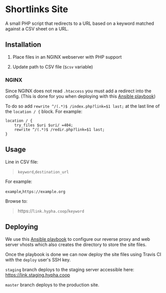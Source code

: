 # Shortlinks Site

A small PHP script that redirects to a URL based on a keyword matched against a CSV sheet on a URL.

## Installation

1. Place files in an NGINX webserver with PHP support

2. Update path to CSV file (`$csv` variable)

### NGINX

Since NGINX does not read `.htaccess` you must add a redirect into the config. (This is done for you when deploying with this [Ansible playbook](https://github.com/hyphacoop/ansibles/blob/master/deploy-hypha-sites/deploy-site-link.hypha.coop.yml))

To do so add `rewrite ^/(.*)$ /index.php?link=$1 last;` at the last line of the `location / {` block. For example:

```
location / {
	try_files $uri $uri/ =404;
	rewrite ^/(.*)$ /redir.php?link=$1 last;
}
```

## Usage

Line in CSV file:

> `keyword`,`destination_url`

For example:

`example`,`https://example.org`

Browse to:

> https://`link.hypha.coop`/`keyword`

## Deploying
We use this [Ansible playbook](https://github.com/hyphacoop/ansibles/blob/master/deploy-hypha-sites/deploy-site-link.hypha.coop.yml) to configure our reverse proxy and web server vhosts which also creates the directory to store the site files.

Once the playbook is done we can now deploy the site files using Travis CI with the `deploy` user's SSH key.

`staging` branch deploys to the staging server accessible here: https://link.staging.hypha.coop

`master` branch deploys to the production site.
